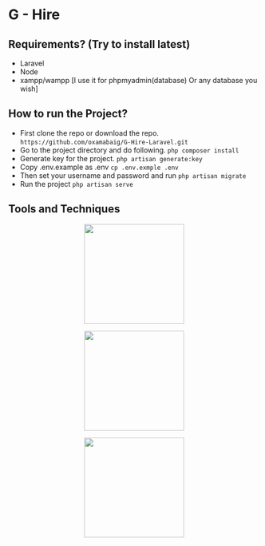 # G - Hire


## Requirements? (Try to install latest)
* Laravel
* Node
* xampp/wampp [I use it for phpmyadmin(database) Or any database you wish]




## How to run the Project?
*   First clone the repo or download the repo.
`https://github.com/oxamabaig/G-Hire-Laravel.git`
*   Go to the project directory and do following.
`php composer install`
*   Generate key for the project.
`php artisan generate:key`
*   Copy .env.example as .env
`cp .env.exmple .env`
*   Then set your username and password and run
`php artisan migrate`
*   Run the project
`php artisan serve`



## Tools and Techniques
<p align="center"><img src="https://commons.wikimedia.org/wiki/File:Laravel.svg#/media/File:Laravel.svg" width="200"></p>
<p align="center"><img src="https://upload.wikimedia.org/wikipedia/commons/d/d9/Node.js_logo.svg" width="200"></p>
<p align="center"><img src="https://upload.wikimedia.org/wikipedia/commons/4/4f/PhpMyAdmin_logo.svg" width="200"></p>
